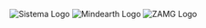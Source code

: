 ![Sistema Logo](data/gtif/images/logos/sistema.png "Sistema Logo")
![Mindearth Logo](data/gtif/images/logos/mindearth.png "Mindearth Logo")
![ZAMG Logo](data/gtif/images/logos/zamg.png "ZAMG Logo")
